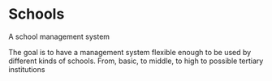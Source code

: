 # Schools

A school management system

The goal is to have a management system flexible enough to be used by different kinds of schools. From, basic, to middle, to high to possible tertiary institutions

